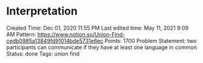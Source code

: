 # Interpretation

Created Time: Dec 01, 2020 11:55 PM
Last edited time: May 11, 2021 9:09 AM
Pattern: https://www.notion.so/Union-Find-cedb0985a13849fd91014bde5731e6ec
Points: 1700
Problem Statement: two participants can communicate if they
  have at least one language in common
Status: done
Tags: union find